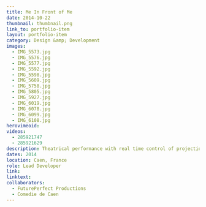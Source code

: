 ```yaml
---
title: Me In Front of Me
date: 2014-10-22
thumbnail: thumbnail.png 
link_to: portfolio-item
layout: portfolio-item
category: Design &amp; Development
images:
  - IMG_5573.jpg
  - IMG_5576.jpg
  - IMG_5577.jpg
  - IMG_5592.jpg
  - IMG_5598.jpg
  - IMG_5609.jpg
  - IMG_5758.jpg
  - IMG_5805.jpg
  - IMG_5927.jpg
  - IMG_6019.jpg
  - IMG_6078.jpg
  - IMG_6099.jpg
  - IMG_6108.jpg
herovimeoid:
videos:
  - 285921747
  - 285921629
description: Theatrical performance with real time control of projection-mapped animations.
dates: 2014
location: Caen, France
role: Lead Developer
link:
linktext:
collaborators:
  - FuturePerfect Productions
  - Comedie de Caen
---
```

